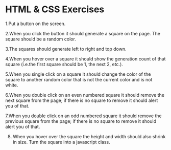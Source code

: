 # HTML & CSS Exercises

1.Put a button on the screen.

2.When you click the button it should generate a square on the page. The square should be a random color.

3.The squares should generate left to right and top down.

4.When you hover over a square it should show the generation count of that square (i.e.the first square should be 1, the next 2, etc.).

5.When you single click on a square it should change the color of the square to another random color that is not the current color and is not white.

6.When you double click on an even numbered square it should remove the next square from the page; if there is no square to remove it should alert you of that.

7.When you double click on an odd numbered square it should remove the previous square from the page; if there is no square to remove it should alert you of that.

8. When you hover over the square the height and width should also shrink in size. Turn the square into a javascript class.
